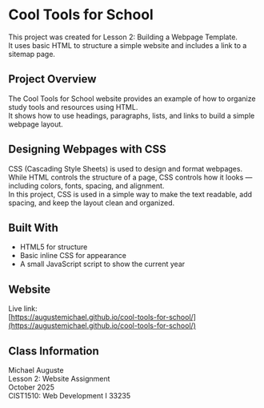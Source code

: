 # Cool Tools for School

This project was created for Lesson 2: Building a Webpage Template.  
It uses basic HTML to structure a simple website and includes a link to a sitemap page.

## Project Overview
The Cool Tools for School website provides an example of how to organize study tools and resources using HTML.  
It shows how to use headings, paragraphs, lists, and links to build a simple webpage layout.

## Designing Webpages with CSS
CSS (Cascading Style Sheets) is used to design and format webpages.  
While HTML controls the structure of a page, CSS controls how it looks — including colors, fonts, spacing, and alignment.  
In this project, CSS is used in a simple way to make the text readable, add spacing, and keep the layout clean and organized.

## Built With
- HTML5 for structure  
- Basic inline CSS for appearance  
- A small JavaScript script to show the current year  

## Website
Live link:  
[https://augustemichael.github.io/cool-tools-for-school/](https://augustemichael.github.io/cool-tools-for-school/)

## Class Information
Michael Auguste  
Lesson 2: Website Assignment  
October 2025  
CIST1510: Web Development I 33235
